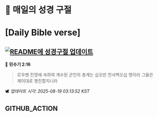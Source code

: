 # 🙏 매일의 성경 구절
# [Daily Bible verse]
## [![README에 성경구절 업데이트](https://github.com/DONGSUKA/first_test/actions/workflows/update-readme-bible.yml/badge.svg)](https://github.com/DONGSUKA/first_test/actions/workflows/update-readme-bible.yml)
<!-- START_BIBLE_VERSE -->
📖 **민수기 2:16**
> 르우벤 진영에 속하여 계수된 군인의 총계는 십오만 천사백오십 명이라 그들은 제이대로 행진할지니라

🕊️ _업데이트 시각: 2025-08-19 03:13:52 KST_
  <!-- END_BIBLE_VERSE -->
## GITHUB_ACTION

